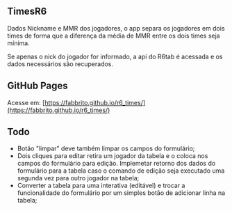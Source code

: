 ## TimesR6

Dados Nickname e MMR dos jogadores, o app separa os jogadores em dois times de forma que a diferença da média de MMR entre os dois times seja mínima.

Se apenas o nick do jogador for informado, a api do R6tab é acessada e os dados necessários são recuperados. 

## GitHub Pages
Acesse em: [https://fabbrito.github.io/r6_times/](https://fabbrito.github.io/r6_times/)

## Todo
- Botão "limpar" deve também limpar os campos do formulário;
- Dois cliques para editar retira um jogador da tabela e o coloca nos campos do formulário para edição. Implemetar retorno dos dados do formulário para a tabela caso o comando de edição seja executado uma segunda vez para outro jogador na tabela;
- Converter a tabela para uma interativa (editável) e trocar a funcionalidade do formulário por um simples botão de adicionar linha na tabela;